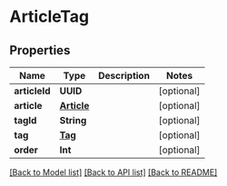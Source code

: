 # ArticleTag

## Properties
Name | Type | Description | Notes
------------ | ------------- | ------------- | -------------
**articleId** | **UUID** |  | [optional] 
**article** | [**Article**](Article.md) |  | [optional] 
**tagId** | **String** |  | [optional] 
**tag** | [**Tag**](Tag.md) |  | [optional] 
**order** | **Int** |  | [optional] 

[[Back to Model list]](../README.md#documentation-for-models) [[Back to API list]](../README.md#documentation-for-api-endpoints) [[Back to README]](../README.md)


